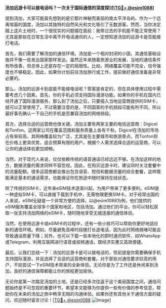 **汤加远游卡可以接电话吗？一次关于国际通信的深度探讨[[TG💪+ @esim1088](https://t.me/s/esim1088)]**

提到汤加，大家可能首先想到的是它那片神秘而美丽的南太平洋岛屿。作为一个远离喧嚣的国度，汤加以其独特的自然风光和文化吸引了无数游客。然而，当你决定踏上这片土地时，一个很现实的问题摆在面前：我带过去的手机能不能正常使用？尤其是那些在日常生活中离不开电话通讯的人，一定想知道汤加的远游卡是否能接打电话。

首先，我们需要了解汤加的通信环境。汤加是一个相对封闭的小国，其通信基础设施并不像一些发达国家那样发达。虽然近年来随着旅游业的发展，当地的通信条件有所改善，但总体上还是存在一定的局限性。比如，网络覆盖可能不完全，信号强度也不够稳定。因此，如果你计划前往汤加旅行或工作，提前做好通信准备是非常必要的。

那么，汤加的远游卡到底能不能接电话呢？答案是肯定的，但在具体使用过程中需要考虑几个因素。首先，你的手机必须支持国际漫游功能。如果你的手机在国内已经开通了国际漫游服务，那么到了汤加之后，只要插入当地运营商提供的SIM卡，就可以正常使用了。不过需要注意的是，不同国家的手机频段可能有所不同，所以最好事先确认一下自己的手机是否兼容汤加的网络频段。

其次，选择合适的运营商也很关键。汤加主要有两家主要的电信运营商：Digicel和Tonfon。这两家公司在覆盖范围和服务质量上各有千秋。Digicel在汤加的市场占有率较高，其网络覆盖较为广泛，尤其是在主要城市和旅游景点。而Tonfon则在价格上更具优势，适合预算有限的用户。根据个人需求选择合适的运营商，可以让你的通话体验更加顺畅。

当然，对于现代人来说，仅仅依赖传统的语音通话已经远远不够。在汤加这样的地方，数据流量的需求同样不容忽视。因此，在购买远游卡时，建议同时关注套餐中的流量配额。很多运营商都会推出包含语音、短信和数据流量的综合套餐，这样既能满足基本的通话需求，也能保证你在旅途中随时保持在线状态。

除了传统的SIM卡，近年来eSIM技术逐渐兴起，为用户带来了更多便利。eSIM是一种虚拟SIM卡，可以直接下载到手机中，无需物理更换SIM卡。对于经常出国的人来说，eSIM无疑是一个非常方便的选择。以@esim1088为例，他们提供的eSIM服务覆盖全球多个国家和地区，包括汤加。通过他们的平台，你可以轻松获取一张支持汤加网络的eSIM卡，随时随地享受无缝连接的通信体验。

当然，在使用远游卡或eSIM卡的过程中，还有一些小技巧可以帮助你更好地适应新的通信环境。例如，尽量避免高峰时段拨打长途电话，因为此时网络拥堵可能会导致通话质量下降；另外，也可以下载一些本地化的即时通讯软件，如WhatsApp或Telegram，利用互联网进行语音或视频通话，既经济实惠又高效便捷。

最后，让我们总结一下：汤加的远游卡是可以接电话的，但前提是你需要确保手机支持国际漫游，并且选择了合适的运营商和套餐。对于那些对通信要求较高的用户，不妨尝试一下eSIM技术带来的全新体验。无论你是为了工作还是休闲来到汤加，良好的通信保障都能让你的旅程更加愉快。

无论你是第一次踏足汤加的土地，还是已经多次往返于这个美丽国度之间，通信问题始终是不可忽视的重要环节。希望本文能够为你提供一些有价值的参考信息，帮助你在未来的汤加之旅中畅享无阻的沟通体验。如果你还有其他关于通信方面的疑问，欢迎随时留言讨论！[[TG💪+ @esim1088](https://t.me/s/esim1088) ![Image](https://i.postimg.cc/4NQfJmqS/Snipaste-2025-05-13-00-14-12.png)]